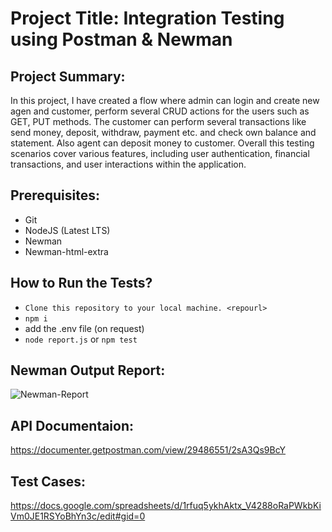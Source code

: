 # Project Title: Integration Testing using Postman & Newman
## Project Summary: 
In this project, I have created a flow where admin can login and create new agen and customer, perform several CRUD actions for the users such as GET, PUT methods. The customer can perform several transactions like send money, deposit, withdraw, payment etc. 
and check own balance and statement. Also agent can deposit money to customer. Overall this testing scenarios cover various features, including user authentication, financial transactions, and user interactions within the application.

## Prerequisites:
 - Git
 - NodeJS (Latest LTS)
 - Newman
 - Newman-html-extra

## How to Run the Tests?
- ``Clone this repository to your local machine. <repourl>``
- ``npm i``
- add the .env file (on request)
-  ``node report.js`` or ``npm test``

## Newman Output Report:
![Newman-Report](https://github.com/emran-hasan/Integration-Testing-using-Postman/assets/35032467/1b2e0072-ec5f-4e48-92b1-681715c55890)

## API Documentaion:
https://documenter.getpostman.com/view/29486551/2sA3Qs9BcY
## Test Cases:
https://docs.google.com/spreadsheets/d/1rfuq5ykhAktx_V4288oRaPWkbKiVm0JE1RSYoBhYn3c/edit#gid=0

